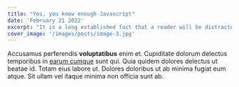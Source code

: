 ```yaml
---
title: "Yes, you know enough Javascript"
date: 'February 21 2022'
excerpt: "It is a long established fact that a reader will be distracted by the readable content of a page when looking at its layout. The point of using Lorem Ipsum is that it has a more-or-less normal distribution of letters, as opposed to using 'Content here, content here'."
cover_image: '/images/posts/image-3.jpg'
---
```


Accusamus perferendis **voluptatibus** enim et. Cupiditate dolorum
delectus temporibus in [earum cumque](https://w3collective.com) sunt 
qui. Quia quidem dolores delectus ut beatae id. Totam eius labore ut. 
Dolores doloribus ut ab minima fugiat eum atque. Sit ullam vel itaque 
minima non officia sunt ab.